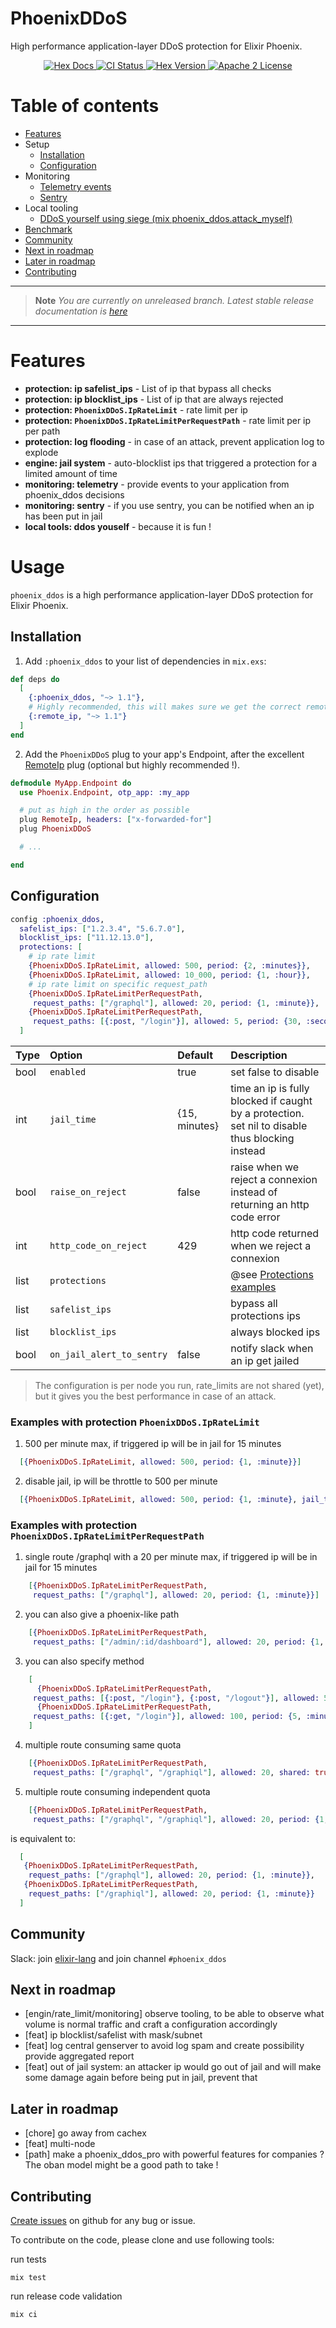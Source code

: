 # PhoenixDDoS

High performance application-layer DDoS protection for Elixir Phoenix.

<p align="center">
  <a href="https://hexdocs.pm/phoenix_ddos/PhoenixDDoS.html">
    <img alt="Hex Docs" src="http://img.shields.io/badge/hex.pm-docs-green.svg?style=flat">
  </a>
  <a href="https://github.com/xward/phoenix_ddos/actions/workflows/ci.yml">
    <img alt="CI Status" src="https://github.com/xward/phoenix_ddos/actions/workflows/ci.yml/badge.svg">
  </a>
  <a href="https://hex.pm/packages/phoenix_ddos">
    <img alt="Hex Version" src="https://img.shields.io/hexpm/v/phoenix_ddos.svg">
  </a>
  <a href="https://opensource.org/licenses/Apache-2.0">
    <img alt="Apache 2 License" src="https://img.shields.io/hexpm/l/phoenix_ddos">
  </a>
</p>

# Table of contents

- [Features](#features)
- Setup
  - [Installation](#installation)
  - [Configuration](#configuration)
- Monitoring
  - [Telemetry events](https://hexdocs.pm/phoenix_ddos/PhoenixDDoS.Telemetry.html)
  - [Sentry](#configuration)
- Local tooling
  - [DDoS yourself using siege (mix phoenix_ddos.attack_myself)](https://hexdocs.pm/phoenix_ddos/Mix.Tasks.PhoenixDdos.AttackMyself.html)
- [Benchmark](https://github.com/xward/phoenix_ddos/blob/master/docs/benchmark.md)
- [Community](#community)
- [Next in roadmap](#next-in-roadmap)
- [Later in roadmap](#later-in-roadmap)
- [Contributing](#contributing)

---

> **Note**
> _You are currently on unreleased branch. Latest stable release documentation is [here][hexdoc]_

[hexdoc]: https://hexdocs.pm/phoenix_ddos/PhoenixDDoS.html

---

# Features

- **protection: ip safelist_ips** - List of ip that bypass all checks
- **protection: ip blocklist_ips** - List of ip that are always rejected
- **protection: `PhoenixDDoS.IpRateLimit`** - rate limit per ip
- **protection: `PhoenixDDoS.IpRateLimitPerRequestPath`** - rate limit per ip per path
- **protection: log flooding** - in case of an attack, prevent application log to explode
- **engine: jail system** - auto-blocklist ips that triggered a protection for a limited amount of time
- **monitoring: telemetry** - provide events to your application from phoenix_ddos decisions
- **monitoring: sentry** - if you use sentry, you can be notified when an ip has been put in jail
- **local tools: ddos youself** - because it is fun !

# Usage
<!-- MDOC -->

`phoenix_ddos` is a high performance application-layer DDoS protection for Elixir Phoenix.

## Installation

1. Add `:phoenix_ddos` to your list of dependencies in `mix.exs`:

```elixir
def deps do
  [
    {:phoenix_ddos, "~> 1.1"},
    # Highly recommended, this will makes sure we get the correct remote_ip
    {:remote_ip, "~> 1.1"}
  ]
end
```

2. Add the `PhoenixDDoS` plug to your app's Endpoint, after the excellent [RemoteIp][remote_ip_github] plug (optional but highly recommended !).

```elixir
defmodule MyApp.Endpoint do
  use Phoenix.Endpoint, otp_app: :my_app

  # put as high in the order as possible
  plug RemoteIp, headers: ["x-forwarded-for"]
  plug PhoenixDDoS

  # ...

end
```

## Configuration

```elixir
config :phoenix_ddos,
  safelist_ips: ["1.2.3.4", "5.6.7.0"],
  blocklist_ips: ["11.12.13.0"],
  protections: [
    # ip rate limit
    {PhoenixDDoS.IpRateLimit, allowed: 500, period: {2, :minutes}},
    {PhoenixDDoS.IpRateLimit, allowed: 10_000, period: {1, :hour}},
    # ip rate limit on specific request_path
    {PhoenixDDoS.IpRateLimitPerRequestPath,
     request_paths: ["/graphql"], allowed: 20, period: {1, :minute}},
    {PhoenixDDoS.IpRateLimitPerRequestPath,
     request_paths: [{:post, "/login"}], allowed: 5, period: {30, :seconds}}
  ]
```

| Type | Option                    | Default       | Description                                                                                     |
| :--- | :------------------------ | :------------ | :---------------------------------------------------------------------------------------------- |
| bool | `enabled`                 | true          | set false to disable                                                                            |
| int  | `jail_time`               | {15, minutes} | time an ip is fully blocked if caught by a protection. set nil to disable thus blocking instead |
| bool | `raise_on_reject`         | false         | raise when we reject a connexion instead of returning an http code error                        |
| int  | `http_code_on_reject`     | 429           | http code returned when we reject a connexion                                                   |
| list | `protections`             |               | @see [Protections examples][protection_examples]                                                |
| list | `safelist_ips`            |               | bypass all protections ips                                                                      |
| list | `blocklist_ips`           |               | always blocked ips                                                                              |
| bool | `on_jail_alert_to_sentry` | false         | notify slack when an ip get jailed                                                              |


[protection_examples]: #examples-with-protection-phoenixddosipratelimit

> The configuration is per node you run, rate_limits are not shared (yet), but it gives you the best performance in case of an attack.

### Examples with protection `PhoenixDDoS.IpRateLimit`

1. 500 per minute max, if triggered ip will be in jail for 15 minutes
```elixir
  [{PhoenixDDoS.IpRateLimit, allowed: 500, period: {1, :minute}}]
```

2. disable jail, ip will be throttle to 500 per minute
```elixir
  [{PhoenixDDoS.IpRateLimit, allowed: 500, period: {1, :minute}, jail_time: nil}]
```

### Examples with protection `PhoenixDDoS.IpRateLimitPerRequestPath`

1. single route /graphql with a 20 per minute max, if triggered ip will be in jail for 15 minutes
```elixir
    [{PhoenixDDoS.IpRateLimitPerRequestPath,
     request_paths: ["/graphql"], allowed: 20, period: {1, :minute}}]
```

2. you can also give a phoenix-like path
```elixir
    [{PhoenixDDoS.IpRateLimitPerRequestPath,
     request_paths: ["/admin/:id/dashboard"], allowed: 20, period: {1, :minute}}]
```

3. you can also specify method
```elixir
    [
      {PhoenixDDoS.IpRateLimitPerRequestPath,
     request_paths: [{:post, "/login"}, {:post, "/logout"}], allowed: 5, period: {1, :minute}},
      {PhoenixDDoS.IpRateLimitPerRequestPath,
     request_paths: [{:get, "/login"}], allowed: 100, period: {5, :minute}}
    ]
```

4. multiple route consuming same quota
```elixir
    [{PhoenixDDoS.IpRateLimitPerRequestPath,
     request_paths: ["/graphql", "/graphiql"], allowed: 20, shared: true, period: {1, :minute}}]
```

5. multiple route consuming independent quota
```elixir
    [{PhoenixDDoS.IpRateLimitPerRequestPath,
     request_paths: ["/graphql", "/graphiql"], allowed: 20, period: {1, :minute}}]
```

is equivalent to:
```elixir
  [
   {PhoenixDDoS.IpRateLimitPerRequestPath,
    request_paths: ["/graphql"], allowed: 20, period: {1, :minute}},
   {PhoenixDDoS.IpRateLimitPerRequestPath,
    request_paths: ["/graphiql"], allowed: 20, period: {1, :minute}}
  ]
```

[remote_ip_github]: https://github.com/ajvondrak/remote_ip


## Community

Slack: join [elixir-lang](https://elixir-lang.slack.com/) and join channel `#phoenix_ddos`


## Next in roadmap

- [engin/rate_limit/monitoring] observe tooling, to be able to observe what volume is normal traffic and craft a configuration accordingly
- [feat] ip blocklist/safelist with mask/subnet
- [feat] log central genserver to avoid log spam and create possibility provide aggregated report
- [feat] out of jail system: an attacker ip would go out of jail and will make some damage again before being put in jail, prevent that

## Later in roadmap

- [chore] go away from cachex
- [feat] multi-node
- [path] make a phoenix_ddos_pro with powerful features for companies ? The oban model might be a good path to take !

## Contributing

[Create issues](https://github.com/xward/phoenix_ddos/issues) on github for any bug or issue.

To contribute on the code, please clone and use following tools:

run tests
```
mix test
```

run release code validation
```
mix ci
```
